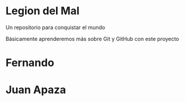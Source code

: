 # Legion del Mal
Un repositorio para conquistar el mundo

Básicamente aprenderemos más sobre Git y GitHub con este proyecto


# Fernando

# Juan Apaza